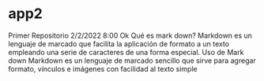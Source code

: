 # app2
Primer Repositorio
2/2/2022
8:00
Ok
Qué es mark down?
Markdown es un lenguaje de marcado que facilita la aplicación de formato a un texto empleando una serie de caracteres de una forma especial. 
Uso de Mark down
Markdown es un lenguaje de marcado sencillo que sirve para agregar formato, vínculos e imágenes con facilidad al texto simple

